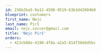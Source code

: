 ```yaml
---
id: 236b2ba5-9a12-4598-9519-63b3d42004b0
blueprint: customers
first_name: Nejc
last_name: Pirš
email: nejc.soccer@gmail.com
title: 'Nejc Pirš'
orders:
  - 423cb88e-4190-4f8a-a2a5-814f30ddd5bc
---
```

